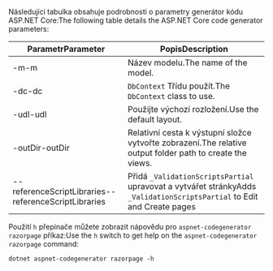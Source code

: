 <span data-ttu-id="71ad1-101">Následující tabulka obsahuje podrobnosti o parametry generátor kódu ASP.NET Core:</span><span class="sxs-lookup"><span data-stu-id="71ad1-101">The following table details the ASP.NET Core code generator parameters:</span></span>

| <span data-ttu-id="71ad1-102">Parametr</span><span class="sxs-lookup"><span data-stu-id="71ad1-102">Parameter</span></span>               | <span data-ttu-id="71ad1-103">Popis</span><span class="sxs-lookup"><span data-stu-id="71ad1-103">Description</span></span>|
| ----------------- | ------------ |
| <span data-ttu-id="71ad1-104">-m</span><span class="sxs-lookup"><span data-stu-id="71ad1-104">-m</span></span>  | <span data-ttu-id="71ad1-105">Název modelu.</span><span class="sxs-lookup"><span data-stu-id="71ad1-105">The name of the model.</span></span> |
| <span data-ttu-id="71ad1-106">-dc</span><span class="sxs-lookup"><span data-stu-id="71ad1-106">-dc</span></span>  | <span data-ttu-id="71ad1-107">`DbContext` Třídu použít.</span><span class="sxs-lookup"><span data-stu-id="71ad1-107">The `DbContext` class to use.</span></span> |
| <span data-ttu-id="71ad1-108">-udl</span><span class="sxs-lookup"><span data-stu-id="71ad1-108">-udl</span></span> | <span data-ttu-id="71ad1-109">Použijte výchozí rozložení.</span><span class="sxs-lookup"><span data-stu-id="71ad1-109">Use the default layout.</span></span> |
| <span data-ttu-id="71ad1-110">-outDir</span><span class="sxs-lookup"><span data-stu-id="71ad1-110">-outDir</span></span> | <span data-ttu-id="71ad1-111">Relativní cesta k výstupní složce vytvořte zobrazení.</span><span class="sxs-lookup"><span data-stu-id="71ad1-111">The relative output folder path to create the views.</span></span> |
| <span data-ttu-id="71ad1-112">--referenceScriptLibraries</span><span class="sxs-lookup"><span data-stu-id="71ad1-112">--referenceScriptLibraries</span></span> | <span data-ttu-id="71ad1-113">Přidá `_ValidationScriptsPartial` upravovat a vytvářet stránky</span><span class="sxs-lookup"><span data-stu-id="71ad1-113">Adds `_ValidationScriptsPartial` to Edit and Create pages</span></span> |

<span data-ttu-id="71ad1-114">Použití `h` přepínače můžete zobrazit nápovědu pro `aspnet-codegenerator razorpage` příkaz:</span><span class="sxs-lookup"><span data-stu-id="71ad1-114">Use the `h` switch to get help on the `aspnet-codegenerator razorpage` command:</span></span>

```console
dotnet aspnet-codegenerator razorpage -h
```
